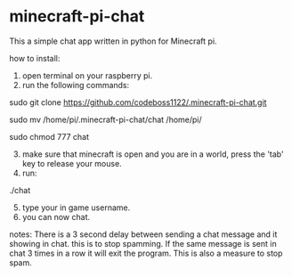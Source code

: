 # minecraft-pi-chat
This a simple chat app written in python for Minecraft pi.

how to install:

1) open terminal on your raspberry pi.
2) run the following commands:

sudo git clone https://github.com/codeboss1122/.minecraft-pi-chat.git

sudo mv /home/pi/.minecraft-pi-chat/chat /home/pi/

sudo chmod 777 chat

3) make sure that minecraft is open and you are in a world, press the 'tab' key to release your mouse.
4) run:

./chat

5) type your in game username.
6) you can now chat.

notes: There is a 3 second delay between sending a chat message and it showing in chat. this is to stop spamming. If the same message is sent in chat 3 times in a row it will exit the program. This is also a measure to stop spam.

